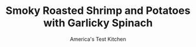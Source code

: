 ---
layout: ../../layouts/MarkdownPostLayout.astro
title: Smoky Roasted Shrimp and Potatoes with Garlicky Spinach
author: America's Test Kitchen
pubDate: 2023-03-15
description: "Lemony mayonnaise accents roasted shrimp and potatoes while garlicky spinach ties everything together."
image_url: https://res.cloudinary.com/hksqkdlah/image/upload/ar_1:1,c_fill,dpr_2.0,f_auto,fl_lossy.progressive.strip_profile,g_faces:auto,q_auto:low,w_344/SFS_SmokyRoastedShrimpPotatoesGarlickySpinach_026_bpiq7d
tags: ["Main Courses","Potatoes","Fish & Seafood","Weeknight"]
calories: 2853
protein: 38
carbohydrates: 39
fats: 
fiber: 7
ingredients: ["½ cup, mayonnaise","6 tablespoons, extra-virgin olive oil, divided","4 teaspoons, smoked paprika, divided","1 teaspoon, grated lemon zest, plus 5 teaspoons juice, divided","1½ pounds, Yukon Gold potatoes, unpeeled, cut into 1-inch pieces","1¾ teaspoons, table salt, divided","1 teaspoon, pepper, divided","2 pounds, jumbo shrimp (16 to 20 per pound), peeled, deveined, and tails removed","6 , garlic cloves, minced, divided","1 pound (16 cups), baby spinach"]
serves: 4
time: "1 hour"
instructions: ["Adjust oven rack to lower-middle position and heat oven to 475 degrees. Combine mayonnaise, 1 tablespoon oil, 1 teaspoon paprika, and 1 tablespoon lemon juice in bowl; set lemony mayonnaise aside. Toss potatoes, ¾ teaspoon salt, ½ teaspoon pepper, and 2 tablespoons oil together on rimmed baking sheet. Roast until potatoes are browned on bottoms, about 20 minutes.","Toss shrimp, half of garlic, 2 tablespoons oil, lemon zest, ½ teaspoon salt, remaining 1 tablespoon paprika, and remaining ½ teaspoon pepper together in bowl. Stir potatoes and scatter shrimp over top. Return sheet to oven and roast until shrimp are cooked through, 5 to 7 minutes.","Heat remaining 1 tablespoon oil and remaining garlic in 12-inch nonstick skillet over medium-high heat, stirring occasionally, until garlic is lightly browned, about 2 minutes. Stir in spinach, 1 handful at a time, allowing each handful to wilt slightly before adding next, and cook until mostly wilted, about 4 minutes. Off heat, stir in remaining 2 teaspoons lemon juice and remaining ½ teaspoon salt. Serve shrimp, potatoes, and spinach with lemony mayonnaise."]
nutrition: ["1690 mg Potassium","721 mg Phosphorus","275 mg Calcium","5 mg Iron","185 mg Magnesium","1553 mg Sodium","3 mg Zinc","45 g Fat","6 mg Niacin (B3)","20 g Monounsaturated","16 g Polyunsaturated","70 mg Vitamin C","297 mg Cholesterol","6 g Saturated","7 g Fiber","292 µg Folate (food)","2 g Sugars","566 µg Vitamin K","432 g Water","39 g Carbs","292 µg Folate equivalent (total)","38 g Protein","8 mg Vitamin E","2 µg Vitamin B12","1 mg Vitamin B6","711 µg Vitamin A","713 kcal Energy","2853 calories"]
notes: "Serve with lemon wedges."
---